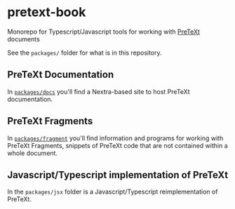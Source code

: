 # pretext-book
Monorepo for Typescript/Javascript tools for working with [PreTeXt](https://github.com/PreTeXtBook/pretext/) documents

See the `packages/` folder for what is in this repository.

## PreTeXt Documentation

In [`packages/docs`](packages/docs) you'll find a Nextra-based site to host PreTeXt documentation.

## PreTeXt Fragments

In [`packages/fragment`](packages/fragment) you'll find information and programs for working with PreTeXt Fragments,
snippets of PreTeXt code that are not contained within a whole document.

## Javascript/Typescript  implementation of PreTeXt
In the `packages/jsx` folder is a Javascript/Typescript reimplementation of PreTeXt.
